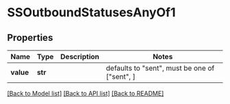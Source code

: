 # SSOutboundStatusesAnyOf1


## Properties
Name | Type | Description | Notes
------------ | ------------- | ------------- | -------------
**value** | **str** |  | defaults to "sent",  must be one of ["sent", ]

[[Back to Model list]](../README.md#documentation-for-models) [[Back to API list]](../README.md#documentation-for-api-endpoints) [[Back to README]](../README.md)


